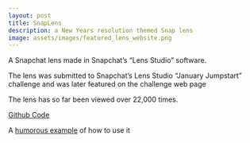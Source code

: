 ```yaml
---
layout: post
title: SnapLens
description: a New Years resolution themed Snap lens
image: assets/images/featured_lens_website.png
---
```


A Snapchat lens made in Snapchat’s “Lens Studio” software.

The lens was submitted to Snapchat’s Lens Studio “January Jumpstart” challenge and was later featured on the challenge web page

The lens has so far been viewed over 22,000 times.

[Github Code](https://github.com/kpchad/barbell_lens)

A [humorous example](https://www.youtube.com/watch?v=BehsTdO39IU) of how to use it


